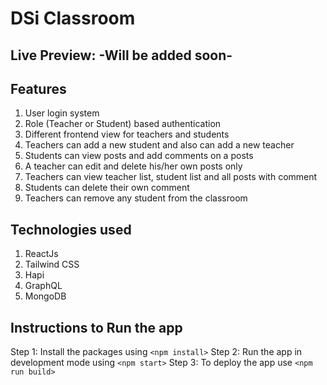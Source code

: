 # DSi Classroom

## Live Preview: -Will be added soon-

## Features

1. User login system
2. Role (Teacher or Student) based authentication
3. Different frontend view for teachers and students
4. Teachers can add a new student and also can add a new teacher
6. Students can view posts and add comments on a posts
7. A teacher can edit and delete his/her own posts only
8. Teachers can view teacher list, student list and all posts with comment
9. Students can delete their own comment
10. Teachers can remove any student from the classroom

## Technologies used

1. ReactJs
2. Tailwind CSS 
3. Hapi
4. GraphQL 
5. MongoDB 

## Instructions to Run the app

Step 1: Install the packages using  `<npm install>`
Step 2: Run the app in development mode using `<npm start>`
Step 3: To deploy the app use `<npm run build>`
